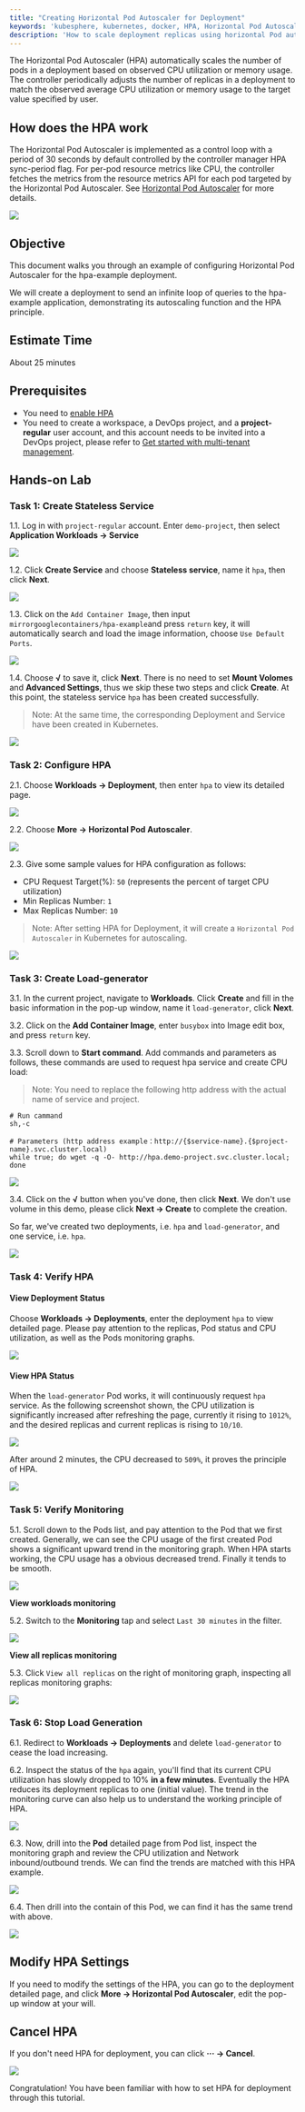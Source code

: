 ```yaml
---
title: "Creating Horizontal Pod Autoscaler for Deployment"
keywords: 'kubesphere, kubernetes, docker, HPA, Horizontal Pod Autoscaler'
description: 'How to scale deployment replicas using horizontal Pod autoscaler'
---
```


The Horizontal Pod Autoscaler (HPA) automatically scales the number of pods in a deployment based on observed CPU utilization or memory usage. The controller periodically adjusts the number of replicas in a deployment to match the observed average CPU utilization or memory usage to the target value specified by user.

## How does the HPA work

The Horizontal Pod Autoscaler is implemented as a control loop with a period of 30 seconds by default controlled by the controller manager HPA sync-period flag. For per-pod resource metrics like CPU, the controller fetches the metrics from the resource metrics API for each pod targeted by the Horizontal Pod Autoscaler. See [Horizontal Pod Autoscaler](https://kubernetes.io/docs/tasks/run-application/horizontal-pod-autoscale/) for more details.

![](https://pek3b.qingstor.com/kubesphere-docs/png/20190716214909.png#alt=)

## Objective

This document walks you through an example of configuring Horizontal Pod Autoscaler for the hpa-example deployment.

We will create a deployment to send an infinite loop of queries to the hpa-example application, demonstrating its autoscaling function and the HPA principle.

## Estimate Time

About 25 minutes

## Prerequisites

- You need to [enable HPA](../../installation/install-metrics-server)
- You need to create a workspace, a DevOps project, and a **project-regular** user account, and this account needs to be invited into a DevOps project, please refer to [Get started with multi-tenant management](../admin-quick-start).

## Hands-on Lab

### Task 1: Create Stateless Service

1.1. Log in with `project-regular` account. Enter `demo-project`, then select **Application Workloads → Service**

![](https://pek3b.qingstor.com/kubesphere-docs/png/20200221075410.png)

1.2.  Click **Create Service** and choose **Stateless service**, name it `hpa`, then click **Next**.

![](https://pek3b.qingstor.com/kubesphere-docs/png/20200221075509.png)

1.3. Click on the `Add Container Image`, then input `mirrorgooglecontainers/hpa-example`and press `return` key, it will automatically search and load the image information, choose `Use Default Ports`.

![](https://pek3b.qingstor.com/kubesphere-docs/png/20200221075857.png)

1.4. Choose **√** to save it, click **Next**. There is no need to set **Mount Volomes** and **Advanced Settings**, thus we skip these two steps and click **Create**. At this point, the stateless service `hpa` has been created successfully.

> Note: At the same time, the corresponding Deployment and Service have been created in Kubernetes.

![](https://pek3b.qingstor.com/kubesphere-docs/png/20200221080648.png)

### Task 2: Configure HPA

2.1. Choose **Workloads → Deployment**, then enter `hpa` to view its detailed page.

![](https://pek3b.qingstor.com/kubesphere-docs/png/20200221081356.png)

2.2. Choose **More → Horizontal Pod Autoscaler**.

![](https://pek3b.qingstor.com/kubesphere-docs/png/20200221081517.png)

2.3. Give some sample values for HPA configuration as follows:

- CPU Request Target(%): `50` (represents the percent of target CPU utilization)
- Min Replicas Number: `1`
- Max Replicas Number: `10`

> Note: After setting HPA for Deployment, it will create a `Horizontal Pod Autoscaler` in Kubernetes for autoscaling.

![](https://pek3b.qingstor.com/kubesphere-docs/png/20200221083958.png)

### Task 3: Create Load-generator

3.1. In the current project, navigate to **Workloads**. Click **Create** and fill in the basic information in the pop-up window, name it `load-generator`, click **Next**.

3.2. Click on the **Add Container Image**, enter `busybox` into Image edit box, and press `return` key.



3.3. Scroll down to **Start command**. Add commands and parameters as follows, these commands are used to request hpa service and create CPU load:

> Note: You need to replace the following http address with the actual name of service and project.

```
# Run cammand
sh,-c

# Parameters (http address example：http://{$service-name}.{$project-name}.svc.cluster.local)
while true; do wget -q -O- http://hpa.demo-project.svc.cluster.local; done
```

![](https://pek3b.qingstor.com/kubesphere-docs/png/20200221090034.png)

3.4. Click on the **√** button when you've done, then click **Next**. We don't use volume in this demo, please click **Next → Create** to complete the creation.

So far, we've created two deployments, i.e. `hpa` and `load-generator`, and one service, i.e. `hpa`.

![](https://pek3b.qingstor.com/kubesphere-docs/png/20190716222833.png#alt=)

### Task 4: Verify HPA

#### View Deployment Status

Choose **Workloads → Deployments**,  enter the deployment `hpa` to view detailed page. Please pay attention to the replicas, Pod status and CPU utilization, as well as the Pods monitoring graphs.

![](https://pek3b.qingstor.com/kubesphere-docs/png/20200221091126.png)

#### View HPA Status

When the `load-generator` Pod works, it will continuously request `hpa` service. As the following screenshot shown, the CPU utilization is significantly increased after refreshing the page, currently it rising to `1012%`, and the desired replicas and current replicas is rising to `10/10`.

![](https://pek3b.qingstor.com/kubesphere-docs/png/20200221091504.png)

After around 2 minutes, the CPU decreased to `509%`, it proves the principle of HPA.

![](https://pek3b.qingstor.com/kubesphere-docs/png/20200221092228.png)

### Task 5: Verify Monitoring

5.1. Scroll down to the Pods list, and pay attention to the Pod that we first created. Generally, we can see the CPU usage of the first created Pod shows a significant upward trend in the monitoring graph. When HPA starts working, the CPU usage has a obvious decreased trend. Finally it tends to be smooth.

![](https://pek3b.qingstor.com/kubesphere-docs/png/20200221093302.png)

**View workloads monitoring**

5.2. Switch to the **Monitoring** tap and select `Last 30 minutes` in the filter.

![](https://pek3b.qingstor.com/kubesphere-docs/png/20200221092927.png)


**View all replicas monitoring**

5.3. Click `View all replicas` on the right of monitoring graph, inspecting all replicas monitoring graphs:

![](https://pek3b.qingstor.com/kubesphere-docs/png/20200221093939.png)

### Task 6: Stop Load Generation

6.1. Redirect to **Workloads → Deployments** and delete `load-generator` to cease the load increasing.


6.2. Inspect the status of the `hpa` again, you'll find that its current CPU utilization has slowly dropped to 10% **in a few minutes**. Eventually the HPA reduces its deployment replicas to one (initial value). The trend in the monitoring curve can also help us to understand the working principle of HPA.

![](https://pek3b.qingstor.com/kubesphere-docs/png/20200221095630.png)


6.3. Now, drill into the **Pod** detailed page from Pod list, inspect the monitoring graph and review the CPU utilization and Network inbound/outbound trends. We can find the trends are matched with this HPA example.

![](https://pek3b.qingstor.com/kubesphere-docs/png/20200221094853.png)

6.4. Then drill into the contain of this Pod, we can find it has the same trend with above.

![](https://pek3b.qingstor.com/kubesphere-docs/png/20200221095007.png)

## Modify HPA Settings

If you need to modify the settings of the HPA, you can go to the deployment detailed page, and click **More → Horizontal Pod Autoscaler**, edit the pop-up window at your will.


## Cancel HPA

If you don't need HPA for deployment, you can click **··· → Cancel**.

![](https://pek3b.qingstor.com/kubesphere-docs/png/20200221095420.png)

Congratulation! You have been familiar with how to set HPA for deployment through this tutorial.
